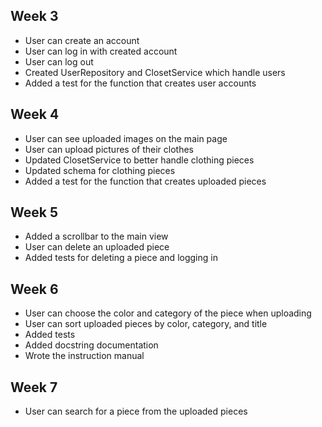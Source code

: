 ## Week 3

- User can create an account
- User can log in with created account
- User can log out
- Created UserRepository and ClosetService which handle users
- Added a test for the function that creates user accounts

## Week 4
- User can see uploaded images on the main page
- User can upload pictures of their clothes
- Updated ClosetService to better handle clothing pieces
- Updated schema for clothing pieces
- Added a test for the function that creates uploaded pieces

## Week 5
- Added a scrollbar to the main view
- User can delete an uploaded piece
- Added tests for deleting a piece and logging in

## Week 6
- User can choose the color and category of the piece when uploading
- User can sort uploaded pieces by color, category, and title
- Added tests
- Added docstring documentation
- Wrote the instruction manual

## Week 7
- User can search for a piece from the uploaded pieces
